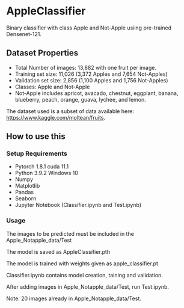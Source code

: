 # AppleClassifier

Binary classifier with class Apple and Not-Apple usiing pre-trained Densenet-121.

## Dataset Properties

* Total Number of images: 13,882 with one fruit per image.
* Training set size: 11,026 (3,372 Apples and 7,654 Not-Apples)
* Validation set size: 2,856 (1,100 Apples and 1,756 Not-Apples)
* Classes: Apple and Not-Apple
* Not-Apple includes apricot, avacado, chestnut, eggplant, banana, blueberry, peach, orange, guava, lychee, and lemon.

The dataset used is a subset of data available here: https://www.kaggle.com/moltean/fruits.

## How to use this

### Setup Requirements
* Pytorch 1.8.1 cuda 11.1
* Python 3.9.2 Windows 10
* Numpy
* Matplotlib
* Pandas
* Seaborn
* Jupyter Notebook (Classifier.ipynb and Test.ipynb)

### Usage

The images to be predicted must be included in the Apple_Notapple_data/Test

The model is saved as AppleClassifier.pth

The model is trained with weights given as apple_classifier.pt

Classifier.ipynb contains model creation, taining and validation.

After adding images in Apple_Notapple_data/Test, run Test.ipynb.

Note: 20 images already in Apple_Notapple_data/Test.
